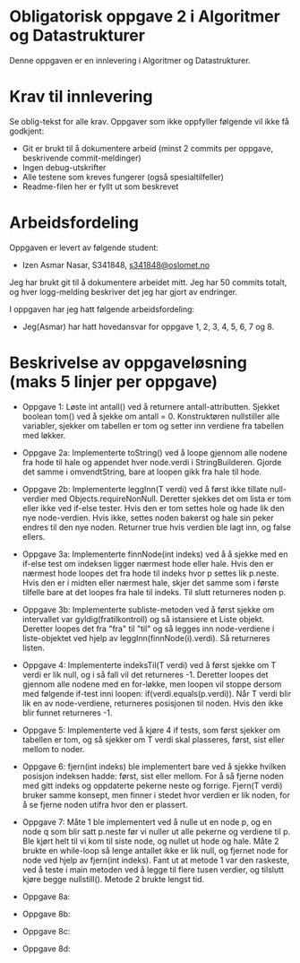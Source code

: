 # Obligatorisk oppgave 2 i Algoritmer og Datastrukturer

Denne oppgaven er en innlevering i Algoritmer og Datastrukturer. 

# Krav til innlevering

Se oblig-tekst for alle krav. Oppgaver som ikke oppfyller følgende vil ikke få godkjent:

* Git er brukt til å dokumentere arbeid (minst 2 commits per oppgave, beskrivende commit-meldinger)	
* Ingen debug-utskrifter
* Alle testene som kreves fungerer (også spesialtilfeller)
* Readme-filen her er fyllt ut som beskrevet

# Arbeidsfordeling
Oppgaven er levert av følgende student:
* Izen Asmar Nasar, S341848, s341848@oslomet.no


Jeg har brukt git til å dokumentere arbeidet mitt. Jeg har 50 commits totalt, og hver logg-melding beskriver det jeg har gjort av endringer.

I oppgaven har jeg hatt følgende arbeidsfordeling:
* Jeg(Asmar) har hatt hovedansvar for oppgave 1, 2, 3, 4, 5, 6, 7 og 8. 

# Beskrivelse av oppgaveløsning (maks 5 linjer per oppgave)

* Oppgave 1: Løste int antall() ved å returnere antall-attributten. Sjekket boolean tom() ved å sjekke om antall = 0. Konstruktøren nullstiller alle variabler, sjekker om tabellen er tom og setter inn verdiene fra tabellen med løkker.

* Oppgave 2a: Implementerte toString() ved å loope gjennom alle nodene fra hode til hale og appendet hver node.verdi i StringBuilderen. Gjorde det samme i omvendtString, bare at loopen gikk fra hale til hode. 
* Oppgave 2b: Implementerte leggInn(T verdi) ved å først ikke tillate null-verdier med Objects.requireNonNull. Deretter sjekkes det om lista er tom eller ikke ved if-else tester. Hvis den er tom settes hole og hade lik den nye node-verdien. Hvis ikke, settes noden bakerst og hale sin peker endres til den nye noden. Returner true hvis verdien ble lagt inn, og false ellers.

* Oppgave 3a: Implementerte finnNode(int indeks) ved å å sjekke med en if-else test om indeksen ligger nærmest hode eller hale. Hvis den er nærmest hode loopes det fra hode til indeks hvor p settes lik p.neste. Hvis den er i midten eller nærmest hale, skjer det samme som i første tilfelle bare at det loopes fra hale til indeks. Til slutt returneres noden p.
* Oppgave 3b: Implementerte subliste-metoden ved å først sjekke om intervallet var gyldig(fratilkontroll) og så istansiere et Liste objekt. Deretter loopes det fra "fra" til "til" og så legges inn node-verdiene i liste-objektet ved hjelp av leggInn(finnNode(i).verdi). Så returneres listen.

* Oppgave 4: Implementerte indeksTil(T verdi) ved å først sjekke om T verdi er lik null, og i så fall vil det returneres -1. Deretter loopes det gjennom alle nodene med en for-løkke, men loopen vil stoppe dersom med følgende if-test inni loopen: if(verdi.equals(p.verdi)). Når T verdi blir lik en av node-verdiene, returneres posisjonen til noden. Hvis den ikke blir funnet returneres -1.

* Oppgave 5: Implementerte ved å kjøre 4 if tests, som først sjekker om tabellen er tom, og så sjekker om T verdi skal plasseres, først, sist eller mellom to noder.

* Oppgave 6: fjern(int indeks) ble implementert bare ved å sjekke hvilken posisjon indeksen hadde: først, sist eller mellom. For å så fjerne noden med gitt indeks og oppdaterte pekerne neste og forrige. Fjern(T verdi) bruker samme konsept, men finner i stedet hvor verdien er lik noden, for å se fjerne noden utifra hvor den er plassert.

* Oppgave 7: Måte 1 ble implementert ved å nulle ut en node p, og en node q som blir satt p.neste før vi nuller ut alle pekerne og verdiene til p. Ble kjørt helt til vi kom til siste node, og nullet ut hode og hale. Måte 2 brukte en while-loop så lenge antallet ikke er lik null, og fjernet node for node ved hjelp av fjern(int indeks). Fant ut at metode 1 var den raskeste, ved å teste i main metoden ved å legge til flere tusen verdier, og tilslutt kjøre begge nullstill(). Metode 2 brukte lengst tid.

* Oppgave 8a:
* Oppgave 8b:
* Oppgave 8c:
* Oppgave 8d:

